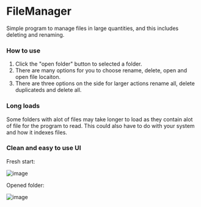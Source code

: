 # FileManager
Simple program to manage files in large quantities, and this includes deleting and renaming.
### How to use
1. Click the "open folder" button to selected a folder.
2. There are many options for you to choose rename, delete, open and open file locaiton.
3. There are three options on the side for larger actions rename all, delete duplicateds and delete all.
### Long loads
Some folders with alot of files may take longer to load as they contain alot of file for the program to read. This could also have to do with your system and how it indexes files.
### Clean and easy to use UI
Fresh start:

![image](https://user-images.githubusercontent.com/38990407/127236438-f356d504-4f12-4365-ae15-a52f6e30b35f.png)

Opened folder:

![image](https://user-images.githubusercontent.com/38990407/127236531-a17bc637-8fa0-44ff-a7d6-cfb3301355c9.png)
